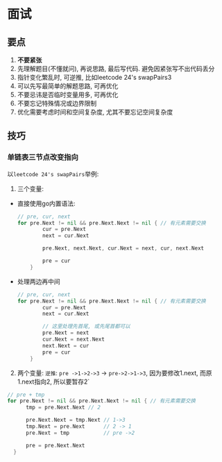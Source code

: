 # 面试

## 要点
1. **不要紧张**
1. 先理解题目(不懂就问), 再说思路, 最后写代码. 避免因紧张写不出代码丢分
1. 指针变化繁乱时, 可逆推, 比如leetcode 24's swapPairs3
1. 可以先写最简单的解题思路, 可再优化
1. 不要忌讳是否临时变量用多, 可再优化
1. 不要忘记特殊情况或边界限制
1. 优化需要考虑时间和空间复杂度, 尤其不要忘记空间复杂度

## 技巧
### 单链表三节点改变指向
以`leetcode 24's swapPairs`举例:

1. 三个变量:

  - 直接使用go内置语法:

    ```go
    // pre, cur, next
    for pre.Next != nil && pre.Next.Next != nil { // 有元素需要交换
			cur = pre.Next
			next = cur.Next

			pre.Next, next.Next, cur.Next = next, cur, next.Next

			pre = cur
		}
    ```
  - 处理两边再中间

    ```go
    // pre, cur, next
    for pre.Next != nil && pre.Next.Next != nil { // 有元素需要交换
			cur = pre.Next
			next = cur.Next

			// 这里处理先首尾, 或先尾首都可以
			pre.Next = next
			cur.Next = next.Next
			next.Next = cur
			pre = cur
		}

2. 两个变量: `逆推`: `pre ->1->2->3` -> `pre->2->1->3`, 因为要修改1.next, 而原1.next指向2, 所以要暂存2`

  ```go
  // pre + tmp
  for pre.Next != nil && pre.Next.Next != nil { // 有元素需要交换
		tmp = pre.Next.Next // 2

		pre.Next.Next = tmp.Next // 1->3
		tmp.Next = pre.Next      // 2 -> 1
		pre.Next = tmp           // pre ->2

		pre = pre.Next.Next
	}
  ```

